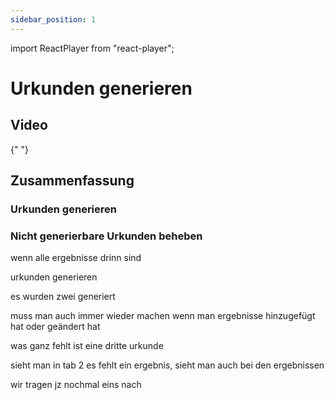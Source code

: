 ```yaml
---
sidebar_position: 1
---
```


import ReactPlayer from "react-player";

# Urkunden generieren

## Video

<div className="video__wrapper">
  <ReactPlayer
    className="video__player"
    controls
    height="100%"
    config={{
      file: {
        attributes: {
          poster:
            "https://uploads-ssl.webflow.com/60cb8d6c93a6a6dfa3b7f245/64345e1514a8f53d8aad199e_school-instructions-video-thumbnail.jpg",
        },
      },
    }}
    url="https://storage.googleapis.com/files.school-app.bujus.de/school-instructions-v2-compressed.mp4"
    width="100%"
  />
</div>
­{" "}

## Zusammenfassung

### Urkunden generieren

### Nicht generierbare Urkunden beheben

wenn alle ergebnisse drinn sind

urkunden generieren

es wurden zwei generiert

muss man auch immer wieder machen wenn man ergebnisse hinzugefügt hat oder geändert hat

was ganz fehlt ist eine dritte urkunde

sieht man in tab 2 es fehlt ein ergebnis, sieht man auch bei den ergebnissen

wir tragen jz nochmal eins nach
